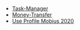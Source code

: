 - [Task-Manager](
  https://dribbble.com/shots/16744591-Task-Manager/attachments/11791189?mode=media
 )
- [Money-Transfer](https://dribbble.com/shots/16774745-Money-Transfer-Dark-UI/attachments/11824841?mode=media)
- [Use Profile Mobius 2020](https://www.figma.com/file/3hDOu4hwYfBeY879pApQzm/Mobius-2020?node-id=3%3A68)
